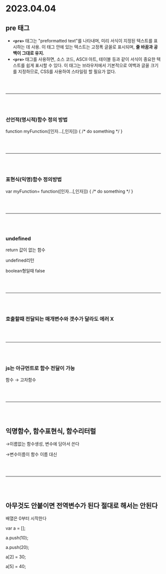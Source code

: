# 2023.04.04

## pre 태그

- **`<pre>`** 태그는 "preformatted text"를 나타내며, 미리 서식이 지정된 텍스트를 표시하는 데 사용. 이 태그 안에 있는 텍스트는 고정폭 글꼴로 표시되며, **줄 바꿈과 공백이 그대로 유지.**
- **`<pre>`** 태그를 사용하면, 소스 코드, ASCII 아트, 테이블 등과 같이 서식이 중요한 텍스트를 쉽게 표시할 수 있다. 이 태그는 브라우저에서 기본적으로 여백과 글꼴 크기를 지정하므로, CSS를 사용하여 스타일링 할 필요가 없다.

<br><br>

---

<br><br>

### 선언적(명시적)함수 정의 방법

function myFunction([인자...[,인자]]) {
/* do something */
}

<br><br>

---

<br><br>

### 표현식(익명)함수 정의방법

var myFunction= function([인자...[,인자]]) {
/* do something */
}

<br><br>

---

<br><br>

### undefined

return 값이 없는 함수

undefined리턴

boolean형일때 false

<br><br>

---

<br><br>

### 호출할때 전달되는 매개변수와 갯수가 달라도 에러 X

<br><br>

---

<br><br>

### js는 아규먼트로 함수 전달이 가능

함수 → 고차함수

<br><br>

---

<br><br>

## 익명함수, 함수표현식, 함수리터럴

→이름없는 함수생성, 변수에 담아서 쓴다

→변수이름이 함수 이름 대신

<br><br>

---

<br><br>

## 아무것도 안붙이면 전역변수가 된다 절대로 해서는 안된다

배열은 0부터 시작한다

var a = [];

a.push(10);

a.push(20);

a[2] = 30;

a[5] = 40;